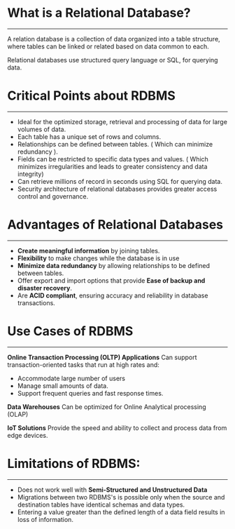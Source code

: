 # What is a Relational Database?
---
A relation  database is a collection of data organized into a table structure, where tables can be linked or related based on data common to each.

Relational databases use structured query language or SQL, for querying data.


# Critical Points about RDBMS
---
- Ideal for the optimized storage, retrieval and processing of data for large volumes of data.
- Each table has a unique set of rows and columns.
- Relationships can be defined between tables. ( Which can minimize redundancy ).
- Fields can be restricted to specific data types and values. ( Which minimizes irregularities and leads to greater consistency and data integrity)
- Can retrieve millions of record in seconds using SQL for querying data.
- Security architecture of relational databases provides greater access control and governance.

# Advantages of Relational Databases
---
- **Create meaningful information** by joining tables.
- **Flexibility** to make changes while the database is in use
- **Minimize data redundancy** by allowing relationships to be defined between tables.
- Offer export and import options that provide **Ease of backup and disaster recovery**.
- Are **ACID compliant**, ensuring accuracy and reliability in database transactions.

# Use Cases of RDBMS
---
**Online Transaction Processing (OLTP) Applications** Can support transaction-oriented tasks that run at high rates and:
- Accommodate large number of users
- Manage small amounts of data.
- Support frequent queries and fast response times.

**Data Warehouses** Can be optimized for Online Analytical processing (OLAP)

**IoT Solutions** Provide the speed and ability to collect and process data from edge devices.

# Limitations of RDBMS:
---
- Does not work well with **Semi-Structured and Unstructured Data**
- Migrations between two RDBMS's is possible only when the source and destination tables have identical schemas and data types.
- Entering a value greater than the defined length of a data field results in loss of information.
